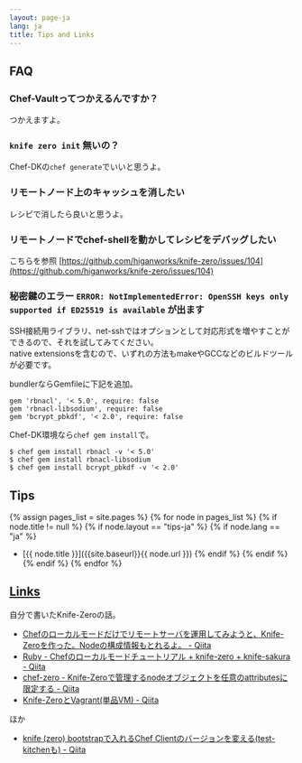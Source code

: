 ```yaml
---
layout: page-ja
lang: ja
title: Tips and Links
---
```


## FAQ

### Chef-Vaultってつかえるんですか？

つかえますよ。

### `knife zero init` 無いの？

Chef-DKの`chef generate`でいいと思うよ。

### リモートノード上のキャッシュを消したい

レシピで消したら良いと思うよ。

### リモートノードでchef-shellを動かしてレシピをデバッグしたい

こちらを参照 [https://github.com/higanworks/knife-zero/issues/104](https://github.com/higanworks/knife-zero/issues/104)


### 秘密鍵のエラー `ERROR: NotImplementedError: OpenSSH keys only supported if ED25519 is available` が出ます

SSH接続用ライブラリ、net-sshではオプションとして対応形式を増やすことができるので、それを試してみてください。  
native extensionsを含むので、いずれの方法もmakeやGCCなどのビルドツールが必要です。

bundlerならGemfileに下記を追加。

```
gem 'rbnacl', '< 5.0', require: false
gem 'rbnacl-libsodium', require: false
gem 'bcrypt_pbkdf', '< 2.0', require: false
```

Chef-DK環境なら`chef gem install`で。

```
$ chef gem install rbnacl -v '< 5.0'
$ chef gem install rbnacl-libsodium
$ chef gem install bcrypt_pbkdf -v '< 2.0'
```


## Tips

{% assign pages_list = site.pages %}
{% for node in pages_list %}
  {% if node.title != null %}
    {% if node.layout == "tips-ja" %}
      {% if node.lang == "ja" %}
- [{{ node.title }}]({{site.baseurl}}{{ node.url }})
      {% endif %}
    {% endif %}
  {% endif %}
{% endfor %}

## [Links](#Links)

自分で書いたKnife-Zeroの話。

- [Chefのローカルモードだけでリモートサーバを運用してみようと、Knife-Zeroを作った。Nodeの構成情報もとれるよ。 - Qiita](http://qiita.com/sawanoboly/items/218a7b03ddec6be45e34 "Chefのローカルモードだけでリモートサーバを運用してみようと、Knife-Zeroを作った。Nodeの構成情報もとれるよ。 - Qiita")
- [Ruby - Chefのローカルモードチュートリアル + knife-zero + knife-sakura - Qiita](http://qiita.com/sawanoboly/items/4f363909615d8a76e9e5 "Ruby - Chefのローカルモードチュートリアル + knife-zero + knife-sakura - Qiita")
- [chef-zero - Knife-Zeroで管理するnodeオブジェクトを任意のattributesに限定する - Qiita](http://qiita.com/sawanoboly/items/28dfc22929b8fa961456 "chef-zero - Knife-Zeroで管理するnodeオブジェクトを任意のattributesに限定する - Qiita")
- [Knife-ZeroとVagrant(単品VM) - Qiita](http://qiita.com/sawanoboly/items/ae3c96734c5cee72863c "Knife-ZeroとVagrant(単品VM) - Qiita")


ほか

- [knife (zero) bootstrapで入れるChef Clientのバージョンを変える(test-kitchenも) - Qiita](http://qiita.com/Marcy/items/d3e5528a65280dc86f07 "knife (zero) bootstrapで入れるChef Clientのバージョンを変える(test-kitchenも) - Qiita")
